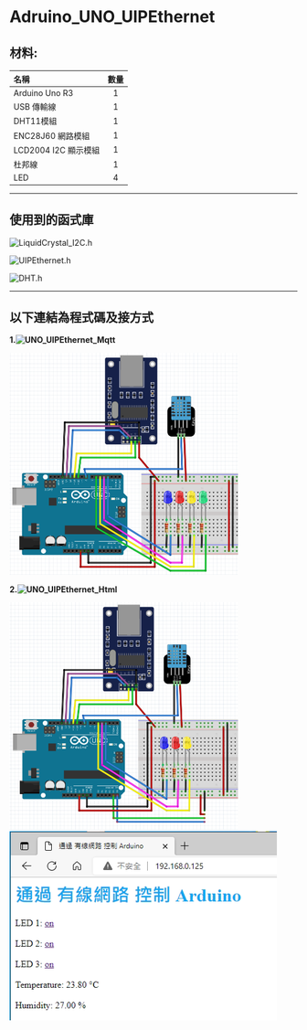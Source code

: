 # Adruino_UNO_UIPEthernet

## 材料:

| 名稱  | 數量  |
| :------------ |:---------------:|
| Arduino Uno R3 | 1 | 
| USB 傳輸線      | 1 |  
| DHT11模組 | 1 |
| ENC28J60 網路模組 | 1 |
| LCD2004 I2C 顯示模組 | 1 |
| 杜邦線 | 1 |
| LED    | 4 |

***
## 使用到的函式庫

![LiquidCrystal_I2C.h](https://github.com/johnrickman/LiquidCrystal_I2C) 

![UIPEthernet.h](https://github.com/UIPEthernet/UIPEthernet) 
  
![DHT.h](https://github.com/adafruit/DHT-sensor-library) 



***
## 以下連結為程式碼及接方式

**1\.![UNO_UIPEthernet_Mqtt](https://github.com/HungYn/Adruino_UNO_UIPEthernet/tree/main/UNO_UIPEthernet_Mqtt)**

<img src="./UNO_UIPEthernet_Mqtt/UNO_UIPEthernet_Mqtt.png" alt="" width="400" height="389" title="">

**2\.![UNO_UIPEthernet_Html](https://github.com/HungYn/Adruino_UNO_UIPEthernet/tree/main/UNO_UIPEthernet_html)**

<img src="./UNO_UIPEthernet_html/UNO_UIPEthernet_html1.png" alt="" width="400" height="398" title=""><img src="./UNO_UIPEthernet_html/UNO_UIPEthernet_html2.png" alt="" width="468" height="331" title="">
